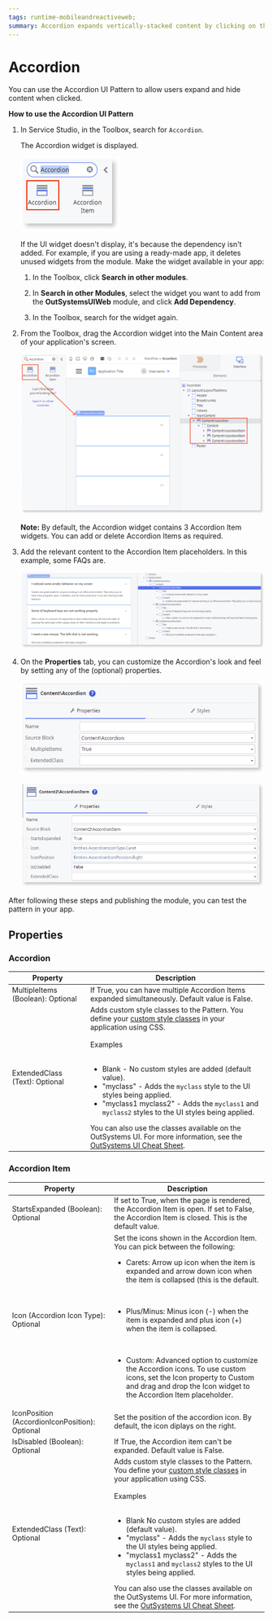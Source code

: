 ```yaml
---
tags: runtime-mobileandreactiveweb;  
summary: Accordion expands vertically-stacked content by clicking on the header.
---
```


# Accordion

You can use the Accordion UI Pattern to allow users expand and hide content when clicked.

**How to use the Accordion UI Pattern**

1. In Service Studio, in the Toolbox, search for `Accordion`.

    The Accordion widget is displayed.

    ![Accordion widget](<images/accordion-widget-ss.png>)

    If the UI widget doesn't display, it's because the dependency isn't added. For example, if you are using a ready-made app, it deletes unused widgets from the module. Make the widget available in your app:

    1. In the Toolbox, click **Search in other modules**.

    1. In **Search in other Modules**, select the widget you want to add from the **OutSystemsUIWeb** module, and click **Add Dependency**.

    1. In the Toolbox, search for the widget again.

1. From the Toolbox, drag the Accordion widget into the Main Content area of your application's screen.

    ![Drag widget to screen](<images/accordion-dragwidget-ss.png>)

   **Note:** By default, the Accordion widget contains 3 Accordion Item widgets. You can add or delete Accordion Items as required.

1. Add the relevant content to the Accordion Item placeholders. In this example, some FAQs are.
  
    ![Add content to placeholders](<images/accordion-addcontent-ss.png>)

1. On the **Properties** tab, you can customize the Accordion's look and feel by setting any of the (optional) properties.

    ![Set relevant Accordion properties](<images/accordion-properties-ss.png>)

    ![Set relevant Accordion Item properties](<images/accordion-properties-item-ss.png>)

After following these steps and publishing the module, you can test the pattern in your app.

## Properties

### Accordion

| Property | Description |
|---|---|
|MultipleItems (Boolean): Optional|If True, you can have multiple Accordion Items expanded simultaneously. Default value is False.|
|ExtendedClass (Text): Optional|  Adds custom style classes to the Pattern. You define your [custom style classes](../../../look-feel/css.md) in your application using CSS.<br/><br/>Examples<br/><br/> <ul><li>Blank - No custom styles are added (default value).</li><li>"myclass" - Adds the ``myclass`` style to the UI styles being applied.</li><li>"myclass1 myclass2" - Adds the ``myclass1`` and ``myclass2`` styles to the UI styles being applied.</li></ul>You can also use the classes available on the OutSystems UI. For more information, see the [OutSystems UI Cheat Sheet](https://outsystemsui.outsystems.com/OutSystemsUIWebsite/CheatSheet).|

### Accordion Item

| Property | Description |
|---|---|
|StartsExpanded (Boolean): Optional | If set to True, when the page is rendered, the Accordion Item is open. If set to False, the Accordion Item is closed. This is the default value. |
|Icon (Accordion Icon Type): Optional| Set the icons shown in  the Accordion Item. You can pick between the following: <br/> <ul><li>Carets: Arrow up icon when the item is expanded and arrow down icon when the item is collapsed (this is the default.</li></ul><br/><ul><li> Plus/Minus: Minus icon (-) when the item is expanded and plus icon (+) when the item is collapsed.</li></ul><br/><ul><li>Custom: Advanced option to customize the Accordion icons. To use custom icons, set the Icon property to Custom and drag and drop the Icon widget to the Accordion Item placeholder.</li></ul>| 
|IconPosition (AccordionIconPosition): Optional | Set the position of the accordion icon. By default, the icon diplays on the right. |
|IsDisabled (Boolean): Optional | If True, the Accordion item can't be expanded. Default value is False. |
|ExtendedClass (Text): Optional|  Adds custom style classes to the Pattern. You define your [custom style classes](../../../look-feel/css.md) in your application using CSS.<br/><br/>Examples<br/><br/> <ul><li>Blank No custom styles are added (default value).</li><li>"myclass" - Adds the ``myclass`` style to the UI styles being applied.</li><li>"myclass1 myclass2" - Adds the ``myclass1`` and ``myclass2`` styles to the UI styles being applied. </li></ul>You can also use the classes available on the OutSystems UI. For more information, see the [OutSystems UI Cheat Sheet](https://outsystemsui.outsystems.com/OutSystemsUIWebsite/CheatSheet). |
